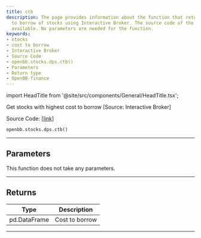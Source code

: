 ```yaml
---
title: ctb
description: The page provides information about the function that returns the cost
  to borrow of stocks using Interactive Broker. The source code of the function is
  available. No parameters are needed for the function.
keywords:
- stocks
- cost to borrow
- Interactive Broker
- Source Code
- openbb.stocks.dps.ctb()
- Parameters
- Return type
- OpenBB-finance
---
```


import HeadTitle from '@site/src/components/General/HeadTitle.tsx';

<HeadTitle title="stocks.dps.ctb - Reference | OpenBB SDK Docs" />

Get stocks with highest cost to borrow [Source: Interactive Broker]

Source Code: [[link](https://github.com/OpenBB-finance/OpenBB/tree/main/openbb_terminal/stocks/dark_pool_shorts/ibkr_model.py#L16)]

```python
openbb.stocks.dps.ctb()
```

---

## Parameters

This function does not take any parameters.

---

## Returns

| Type | Description |
| ---- | ----------- |
| pd.DataFrame | Cost to borrow |
---
